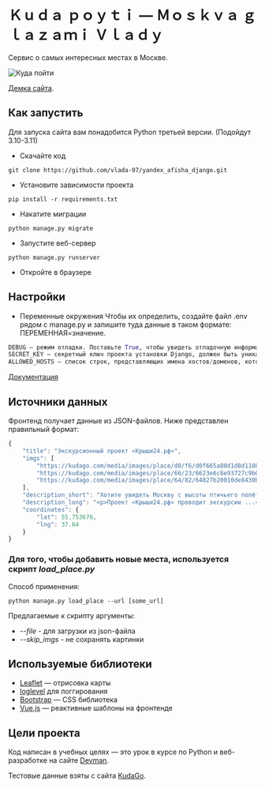 # Ｋｕｄａ ｐｏｙｔｉ — Ｍｏｓｋｖａ ｇｌａｚａｍｉ Ｖｌａｄｙ

Сервис о самых интересных местах в Москве.

![&#x41A;&#x443;&#x434;&#x430; &#x43F;&#x43E;&#x439;&#x442;&#x438;](.gitbook/assets/places.gif)

[Демка сайта](https://trapeznikovavv.pythonanywhere.com/).

## Как запустить

Для запуска сайта вам понадобится Python третьей версии. (Подойдут 3.10-3.11)


* Скачайте код
```commandline
git clone https://github.com/vlada-97/yandex_afisha_django.git
```

* Установите зависимости проекта
```commandline
pip install -r requirements.txt
```

* Накатите миграции
```commandline
python manage.py migrate
```

* Запустите веб-сервер
```commandline
python manage.py runserver
```
  
* Откройте в браузере


## Настройки

* Переменные окружения
  Чтобы их определить, создайте файл .env рядом с manage.py и запишите туда данные в таком формате: ПЕРЕМЕННАЯ=значение.
```python
DEBUG — режим отладки. Поставьте True, чтобы увидеть отладочную информацию в случае ошибки.
SECRET_KEY — секретный ключ проекта установки Django, должен быть уникальным
ALLOWED_HOSTS — список строк, представляющих имена хостов/доменов, которые может обслуживать этот сайт Django. 
```

[Документация](https://docs.djangoproject.com/en/4.2/ref/settings/) 

## Источники данных

Фронтенд получает данные из JSON-файлов. Ниже представлен правильный формат:

```javascript
{
    "title": "Экскурсионный проект «Крыши24.рф»",
    "imgs": [
        "https://kudago.com/media/images/place/d0/f6/d0f665a80d1d8d110826ba797569df02.jpg",
        "https://kudago.com/media/images/place/66/23/6623e6c8e93727c9b0bb198972d9e9fa.jpg",
        "https://kudago.com/media/images/place/64/82/64827b20010de8430bfc4fb14e786c19.jpg",
    ],
    "description_short": "Хотите увидеть Москву с высоты птичьего полёта?",
    "description_long": "<p>Проект «Крыши24.рф» проводит экскурсии ...</p>",
    "coordinates": {
        "lat": 55.753676,
        "lng": 37.64
    }
}
```

### Для того, чтобы добавить новые места, используется скрипт *load_place.py*

Способ применения:
```
python manage.py load_place --url [some_url] 
```

Предлагаемые к скрипту аргументы:
* *--file* - для загрузки из json-файла
* *--skip_imgs* -  не сохранять картинки
  

## Используемые библиотеки

* [Leaflet](https://leafletjs.com/) — отрисовка карты
* [loglevel](https://www.npmjs.com/package/loglevel) для логгирования
* [Bootstrap](https://getbootstrap.com/) — CSS библиотека
* [Vue.js](https://ru.vuejs.org/) — реактивные шаблоны на фронтенде

## Цели проекта

Код написан в учебных целях — это урок в курсе по Python и веб-разработке на сайте [Devman](https://dvmn.org).

Тестовые данные взяты с сайта [KudaGo](https://kudago.com).

